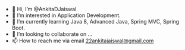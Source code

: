 - 👋 Hi, I’m @AnkitaDJaiswal
- 👀 I’m interested in Application Development.
- 🌱 I’m currently learning Java 8, Advanced Java, Spring MVC, Spring Boot.
- 💞️ I’m looking to collaborate on ...
- 📫 How to reach me via email 22ankitajaiswal@gmail.com

<!---
AnkitaDJaiswal/AnkitaDJaiswal is a ✨ special ✨ repository because its `README.md` (this file) appears on your GitHub profile.
You can click the Preview link to take a look at your changes.
--->
